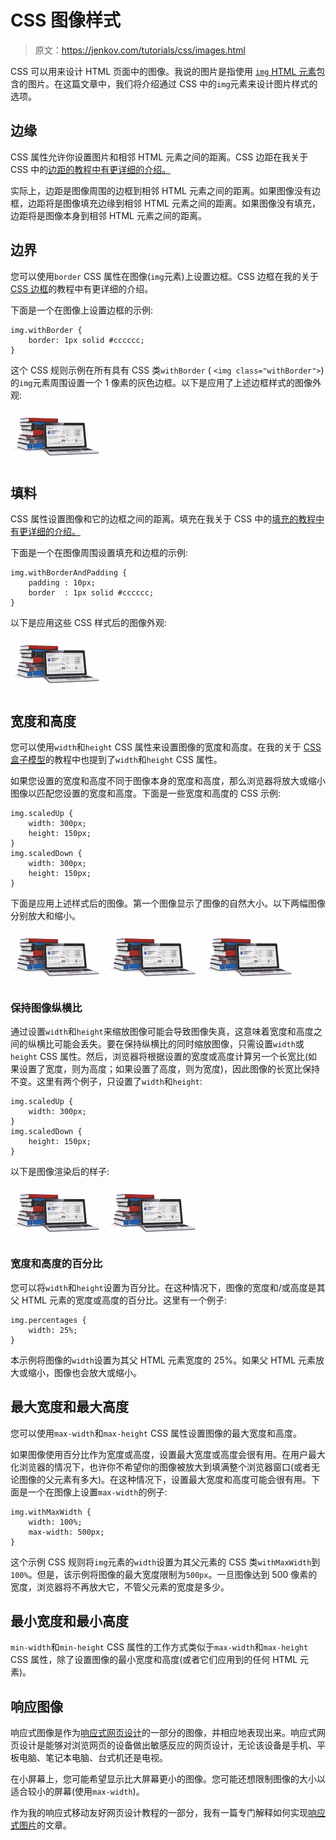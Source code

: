 # CSS 图像样式

> 原文：<https://jenkov.com/tutorials/css/images.html>

CSS 可以用来设计 HTML 页面中的图像。我说的图片是指使用 [`img` HTML 元素](/html4/images.html)包含的图片。在这篇文章中，我们将介绍通过 CSS 中的`img`元素来设计图片样式的选项。

## 边缘

CSS 属性允许你设置图片和相邻 HTML 元素之间的距离。CSS 边距在我关于 CSS 中的[边距的教程中有更详细的介绍。](/css/margin.html)

实际上，边距是图像周围的边框到相邻 HTML 元素之间的距离。如果图像没有边框，边距将是图像填充边缘到相邻 HTML 元素之间的距离。如果图像没有填充，边距将是图像本身到相邻 HTML 元素之间的距离。

## 边界

您可以使用`border` CSS 属性在图像(`img`元素)上设置边框。CSS 边框在我的关于 [CSS 边框](/css/border.html)的教程中有更详细的介绍。

下面是一个在图像上设置边框的示例:

```
img.withBorder {
    border: 1px solid #cccccc;
}

```

这个 CSS 规则示例在所有具有 CSS 类`withBorder` ( `<img class="withBorder">`)的`img`元素周围设置一个 1 像素的灰色边框。以下是应用了上述边框样式的图像外观:

![](img/976344498be5bc91f51219fef6dfeaa2.png)

## 填料

CSS 属性设置图像和它的边框之间的距离。填充在我关于 CSS 中的[填充的教程中有更详细的介绍。](/css/padding.html)

下面是一个在图像周围设置填充和边框的示例:

```
img.withBorderAndPadding {
    padding : 10px;
    border  : 1px solid #cccccc;
}

```

以下是应用这些 CSS 样式后的图像外观:

![](img/976344498be5bc91f51219fef6dfeaa2.png)

## 宽度和高度

您可以使用`width`和`height` CSS 属性来设置图像的宽度和高度。在我的关于 [CSS 盒子模型](/css/box-model.html)的教程中也提到了`width`和`height` CSS 属性。

如果您设置的宽度和高度不同于图像本身的宽度和高度，那么浏览器将放大或缩小图像以匹配您设置的宽度和高度。下面是一些宽度和高度的 CSS 示例:

```
img.scaledUp {
    width: 300px;
    height: 150px;
}
img.scaledDown {
    width: 300px;
    height: 150px;
}

```

下面是应用上述样式后的图像。第一个图像显示了图像的自然大小。以下两幅图像分别放大和缩小。

![](img/976344498be5bc91f51219fef6dfeaa2.png)
![](img/976344498be5bc91f51219fef6dfeaa2.png)
![](img/976344498be5bc91f51219fef6dfeaa2.png)

### 保持图像纵横比

通过设置`width`和`height`来缩放图像可能会导致图像失真，这意味着宽度和高度之间的纵横比可能会丢失。要在保持纵横比的同时缩放图像，只需设置`width`或`height` CSS 属性。然后，浏览器将根据设置的宽度或高度计算另一个长宽比(如果设置了宽度，则为高度；如果设置了高度，则为宽度)，因此图像的长宽比保持不变。这里有两个例子，只设置了`width`和`height`:

```
img.scaledUp {
    width: 300px;
}
img.scaledDown {
    height: 150px;
}

```

以下是图像渲染后的样子:

![](img/976344498be5bc91f51219fef6dfeaa2.png)
![](img/976344498be5bc91f51219fef6dfeaa2.png)

### 宽度和高度的百分比

您可以将`width`和`height`设置为百分比。在这种情况下，图像的宽度和/或高度是其父 HTML 元素的宽度或高度的百分比。这里有一个例子:

```
img.percentages {
    width: 25%;
}

```

本示例将图像的`width`设置为其父 HTML 元素宽度的 25%。如果父 HTML 元素放大或缩小，图像也会放大或缩小。

## 最大宽度和最大高度

您可以使用`max-width`和`max-height` CSS 属性设置图像的最大宽度和高度。

如果图像使用百分比作为宽度或高度，设置最大宽度或高度会很有用。在用户最大化浏览器的情况下，也许你不希望你的图像被放大到填满整个浏览器窗口(或者无论图像的父元素有多大)。在这种情况下，设置最大宽度和高度可能会很有用。下面是一个在图像上设置`max-width`的例子:

```
img.withMaxWidth {
    width: 100%;
    max-width: 500px;
}

```

这个示例 CSS 规则将`img`元素的`width`设置为其父元素的 CSS 类`withMaxWidth`到`100%`。但是，该示例将图像的最大宽度限制为`500px`。一旦图像达到 500 像素的宽度，浏览器将不再放大它，不管父元素的宽度是多少。

## 最小宽度和最小高度

`min-width`和`min-height` CSS 属性的工作方式类似于`max-width`和`max-height` CSS 属性，除了设置图像的最小宽度和高度(或者它们应用到的任何 HTML 元素)。

## 响应图像

响应式图像是作为[响应式网页设计](/responsive-mobile-friendly-web-design/index.html)的一部分的图像，并相应地表现出来。响应式网页设计是能够对浏览网页的设备做出敏感反应的网页设计，无论该设备是手机、平板电脑、笔记本电脑、台式机还是电视。

在小屏幕上，您可能希望显示比大屏幕更小的图像。您可能还想限制图像的大小以适合较小的屏幕(使用`max-width`)。

作为我的响应式移动友好网页设计教程的一部分，我有一篇专门解释如何实现[响应式图片](/responsive-mobile-friendly-web-design/responsive-images.html)的文章。